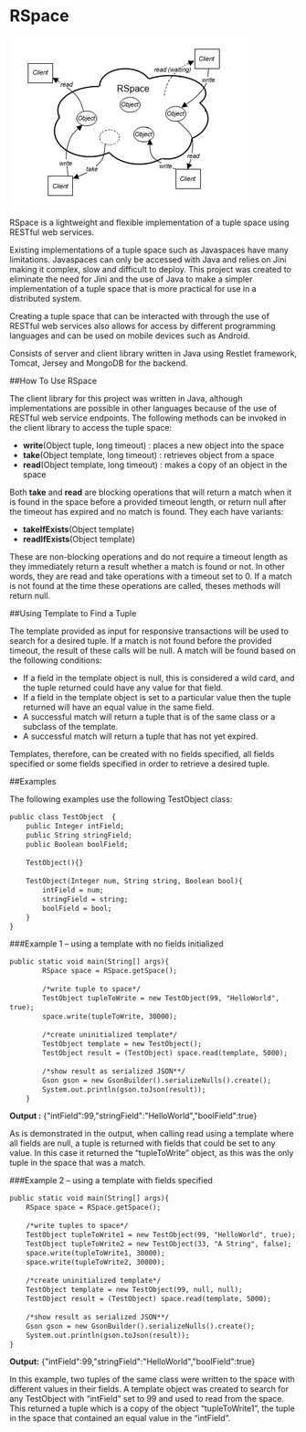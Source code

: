 RSpace
======

![Alt text](/RSpace-image.png?raw=true "RSpace")

RSpace is a lightweight and flexible implementation of a tuple space using RESTful web services.

Existing implementations of a tuple space such as Javaspaces have many limitations. Javaspaces can only be accessed with Java and relies on Jini making it complex, slow and difficult to deploy. This project was created to eliminate the need for Jini and the use of Java to make a simpler implementation of a tuple space that is more practical for use in a distributed system. 

Creating a tuple space that can be interacted with through the use of RESTful web services also allows for access by different programming languages and can be used on mobile devices such as Android.

Consists of server and client library written in Java using Restlet framework, Tomcat, Jersey and MongoDB for the backend.

##How To Use RSpace

The client library for this project was written in Java, although implementations are possible in other languages because of the use of RESTful web service endpoints. The following methods can be invoked in the client library to access the tuple space:  

* **write**(Object tuple, long timeout) : places a new object into the space
* **take**(Object template, long timeout) : retrieves object from a space
* **read**(Object template, long timeout) : makes a copy of an object in the space  

Both **take** and **read** are blocking operations that will return a match when it is found in the space before a provided timeout length, or return null after the timeout has expired and no match is found. They each have variants:  
* **takeIfExists**(Object template)  
* **readIfExists**(Object template)

These are non-blocking operations and do not require a timeout length as they immediately return a result whether a match is found or not. In other words, they are read and take operations with a timeout set to 0. If a match is not found at the time these operations are called, theses methods will return null.  

##Using Template to Find a Tuple

The template provided as input for responsive transactions will be used to search for a desired tuple. If a match is not found before the provided timeout, the result of these calls will be null. A match will be found based on the following conditions:
* If a field in the template object is null, this is considered a wild card, and the tuple returned could have any value for that field.
* If a field in the template object is set to a particular value then the tuple returned will have an equal value in the same field.
* A successful match will return a tuple that is of the same class or a subclass of the template.
* A successful match will return a tuple that has not yet expired.
	
Templates, therefore, can be created with no fields specified, all fields specified or some fields specified in order to retrieve a desired tuple.  

##Examples

The following examples use the following TestObject class: 
```
public class TestObject  {
	public Integer intField;
	public String stringField;
	public Boolean boolField;
	
	TestObject(){}
	
	TestObject(Integer num, String string, Boolean bool){
		intField = num;
		stringField = string;
		boolField = bool;
	}
}
```
###Example 1 – using a template with no fields initialized
```
public static void main(String[] args){
		RSpace space = RSpace.getSpace();
		
		/*write tuple to space*/
		TestObject tupleToWrite = new TestObject(99, "HelloWorld", true);
		space.write(tupleToWrite, 30000);
		
		/*create uninitialized template*/
		TestObject template = new TestObject();
		TestObject result = (TestObject) space.read(template, 5000);
		
		/*show result as serialized JSON**/
		Gson gson = new GsonBuilder().serializeNulls().create();
		System.out.println(gson.toJson(result));
	}
```	

**Output :** {"intField":99,"stringField":"HelloWorld","boolField":true}

As is demonstrated in the output, when calling read using a template where all fields are null, a tuple is returned with fields that could be set to any value. In this case it returned the “tupleToWrite” object, as this was the only tuple in the space that was a match.

###Example 2 – using a template with fields specified
```
public static void main(String[] args){
	RSpace space = RSpace.getSpace();
	
	/*write tuples to space*/
	TestObject tupleToWrite1 = new TestObject(99, "HelloWorld", true);
	TestObject tupleToWrite2 = new TestObject(33, "A String", false);
	space.write(tupleToWrite1, 30000);
	space.write(tupleToWrite2, 30000);
	
	/*create uninitialized template*/
	TestObject template = new TestObject(99, null, null);
	TestObject result = (TestObject) space.read(template, 5000);
	
	/*show result as serialized JSON**/
	Gson gson = new GsonBuilder().serializeNulls().create();
	System.out.println(gson.toJson(result));
}
```
**Output:** {"intField":99,"stringField":"HelloWorld","boolField":true}

In this example, two tuples of the same class were written to the space with different values in their fields. A template object was created to search for any TestObject with “intField” set to 99 and used to read from the space. This returned a tuple which is a copy of the object “tupleToWrite1”, the tuple in the space that contained an equal value in the “intField”.
